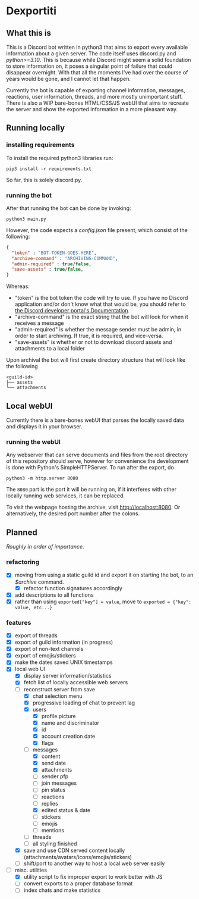 # Dexportiti
## What this is
This is a Discord bot written in python3 that aims to export every available information about a given server. The code itself uses discord.py and *python>=3.10*. This is because while Discord might seem a solid foundation to store information on, it poses a singular point of failure that could disappear overnight. With that all the moments I've had over the course of years would be gone, and I cannot let that happen.

Currently the bot is capable of exporting channel information, messages, reactions, user information, threads, and more mostly unimportant stuff. There is also a WIP bare-bones HTML/CSS/JS webUI that aims to recreate the server and show the exported information in a more pleasant way.

## Running locally
### installing requirements
To install the required python3 libraries run:
```console
pip3 install -r requirements.txt
```
So far, this is solely discord.py.
### running the bot
After that running the bot can be done by invoking:
```console
python3 main.py
```
However, the code expects a *config.json* file present, which consist of the following:
```json
{
  "token" : "BOT-TOKEN-GOES-HERE",
  "archive-command" : "ARCHIVING-COMMAND",
  "admin-required" : true/false,
  "save-assets" : true/false,
}
```
Whereas:
- "token" is the bot token the code will try to use. If you have no Discord application and/or don't know what that would be, you should refer to [the Discord developer portal's Documentation](https://discord.com/developers/docs/intro).
- "archive-command" is the exact string that the bot will look for when it receives a message
- "admin-required" is whether the message sender must be admin, in order to start archiving. If true, it is required, and vice-versa.
- "save-assets" is whether or not to download discord assets and attachments to a local folder

Upon archival the bot will first create directory structure that will look like the following
```text
<guild-id>
├── assets
└── attachments
```

## Local webUI
Currently there is a bare-bones webUI that parses the locally saved data and displays it in your browser.
### running the webUI
Any webserver that can serve documents and files from the root directory of this repository should serve, however for convenience the development is done with Python's SimpleHTTPServer. To run after the export, do
```console
python3 -m http.server 8080
```
The `8080` part is the port it will be running on, if it interferes with other locally running web services, it can be replaced.

To visit the webpage hosting the archive, visit [http://localhost:8080](http://localhost:8080). Or alternatively, the desired port number after the colons.

## Planned
*Roughly in order of importance.*
### refactoring
- [X] moving from using a static guild id and export it on starting the bot, to an *$archive* command.
  - [X] refactor function signatures accordingly
- [X] add descriptions to all functions
- [X] rather than using `exported["key"] = value`, move to `exported = {"key": value, etc...}`
### features
- [X] export of threads
- [X] export of guild information (in progress)
- [X] export of non-text channels
- [X] export of emojis/stickers
- [X] make the dates saved UNIX timestamps
- [X] local web UI
  - [X] display server information/statistics
  - [X] fetch list of locally accessible web servers
  - [ ] reconstruct server from save
    - [X] chat selection menu
    - [X] progressive loading of chat to prevent lag
    - [X] users
        - [X] profile picture
        - [X] name and discriminator
        - [X] id
        - [X] account creation date
        - [X] flags
    - [ ] messages
        - [X] content
        - [X] send date
        - [X] attachments
        - [ ] sender pfp
        - [ ] join messages
        - [ ] pin status
        - [ ] reactions
        - [ ] replies
        - [X] edited status & date
        - [ ] stickers
        - [ ] emojis
        - [ ] mentions
    - [ ] threads
    - [ ] all styling finished
  - [X] save and use CDN served content locally (attachments/avatars/icons/emojis/stickers)
  - [ ] shift/port to another way to host a local web server easily
- [ ] misc. utilities
    - [X] utility script to fix improper export to work better with JS
    - [ ] convert exports to a proper database format
    - [ ] index chats and make statistics
